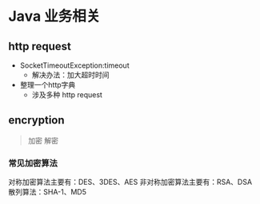 # Java 业务相关

## http request
- SocketTimeoutException:timeout
  - 解决办法：加大超时时间
- 整理一个http字典
  - 涉及多种 http request

## encryption
> 加密 解密

### 常见加密算法
对称加密算法主要有：DES、3DES、AES
非对称加密算法主要有：RSA、DSA
散列算法：SHA-1、MD5

